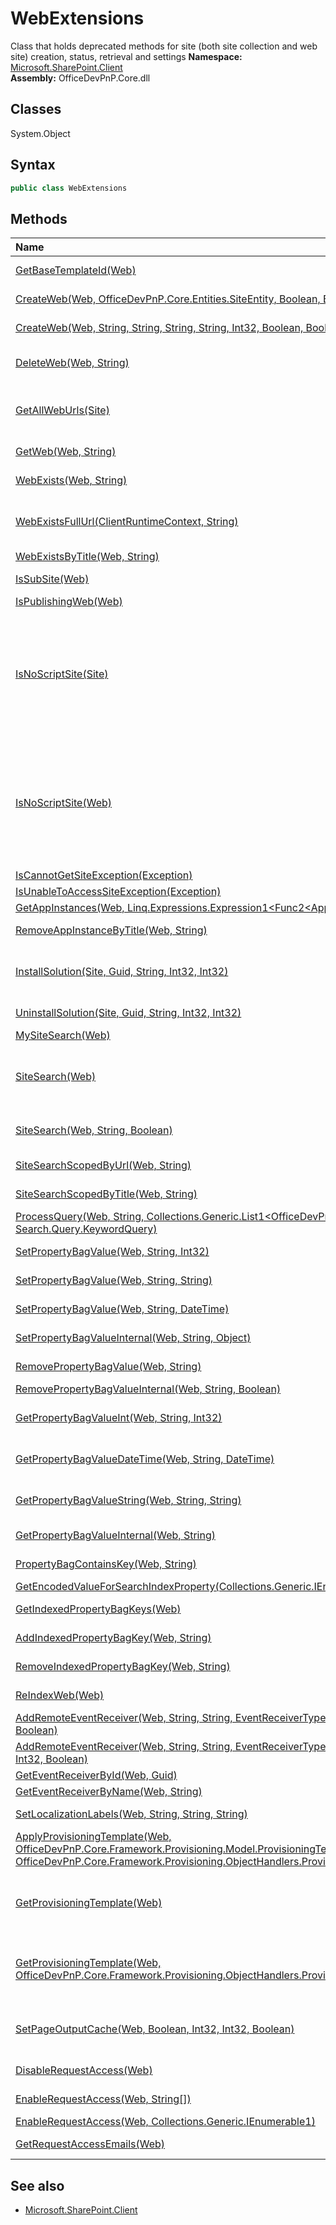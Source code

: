 # WebExtensions
Class that holds deprecated methods for site (both site collection and web site) creation, status, retrieval and settings
**Namespace:** [Microsoft.SharePoint.Client](Microsoft.SharePoint.Client.md)  
**Assembly:** OfficeDevPnP.Core.dll  
## Classes
System.Object  
## Syntax
```C#
public class WebExtensions
```
## Methods
|**Name**|**Description**|
|:-----|:-----|
| [GetBaseTemplateId(Web)](WebExtensionsGetBaseTemplateIdWeb.md) | Returns the Base Template ID for the current web
| [CreateWeb(Web, OfficeDevPnP.Core.Entities.SiteEntity, Boolean, Boolean)](WebExtensionsCreateWebWebOfficeDevPnP.Core.Entities.SiteEntityBooleanBoolean.md) | Adds a new child Web (site) to a parent Web.
| [CreateWeb(Web, String, String, String, String, Int32, Boolean, Boolean)](WebExtensionsCreateWebWebStringStringStringStringInt32BooleanBoolean.md) | Adds a new child Web (site) to a parent Web.
| [DeleteWeb(Web, String)](WebExtensionsDeleteWebWebString.md) | Deletes the child website with the specified leaf URL, from a parent Web, if it exists.
| [GetAllWebUrls(Site)](WebExtensionsGetAllWebUrlsSite.md) | Gets the collection of the URLs of all Web sites that are contained within the site collection, including the top-level site and its subsites.
| [GetWeb(Web, String)](WebExtensionsGetWebWebString.md) | Returns the child Web site with the specified leaf URL.
| [WebExists(Web, String)](WebExtensionsWebExistsWebString.md) | Determines if a child Web site with the specified leaf URL exists.
| [WebExistsFullUrl(ClientRuntimeContext, String)](WebExtensionsWebExistsFullUrlClientRuntimeContextString.md) | Determines if a Web (site) exists at the specified full URL, either accessible or that returns an access error.
| [WebExistsByTitle(Web, String)](WebExtensionsWebExistsByTitleWebString.md) | Determines if a web exists by title.
| [IsSubSite(Web)](WebExtensionsIsSubSiteWeb.md) | Checks if the current web is a sub site or not
| [IsPublishingWeb(Web)](WebExtensionsIsPublishingWebWeb.md) | 
| [IsNoScriptSite(Site)](WebExtensionsIsNoScriptSiteSite.md) | Detects if the site in question has no script enabled or not. Detection is done by verifying if the AddAndCustomizePages permission is missing. See https://support.office.com/en-us/article/Turn-scripting-capabilities-on-or-off-1f2c515f-5d7e-448a-9fd7-835da935584f for the effects of NoScript
| [IsNoScriptSite(Web)](WebExtensionsIsNoScriptSiteWeb.md) | Detects if the site in question has no script enabled or not. Detection is done by verifying if the AddAndCustomizePages permission is missing. See https://support.office.com/en-us/article/Turn-scripting-capabilities-on-or-off-1f2c515f-5d7e-448a-9fd7-835da935584f for the effects of NoScript
| [IsCannotGetSiteException(Exception)](WebExtensionsIsCannotGetSiteExceptionException.md) | 
| [IsUnableToAccessSiteException(Exception)](WebExtensionsIsUnableToAccessSiteExceptionException.md) | 
| [GetAppInstances(Web, Linq.Expressions.Expression1<Func2<AppInstance,Object>>[])](WebExtensionsGetAppInstancesWebLinq.Expressions.Expression1<Func2<AppInstance,Object>>[].md) | 
| [RemoveAppInstanceByTitle(Web, String)](WebExtensionsRemoveAppInstanceByTitleWebString.md) | Removes the app instance with the specified title.
| [InstallSolution(Site, Guid, String, Int32, Int32)](WebExtensionsInstallSolutionSiteGuidStringInt32Int32.md) | Uploads and installs a sandbox solution package (.WSP) file, replacing existing solution if necessary.
| [UninstallSolution(Site, Guid, String, Int32, Int32)](WebExtensionsUninstallSolutionSiteGuidStringInt32Int32.md) | Uninstalls a sandbox solution package (.WSP) file
| [MySiteSearch(Web)](WebExtensionsMySiteSearchWeb.md) | Returns all my site site collections
| [SiteSearch(Web)](WebExtensionsSiteSearchWeb.md) | Returns all site collections that are indexed. In MT the search center, mysite host and contenttype hub are defined as non indexable by default and thus are not returned
| [SiteSearch(Web, String, Boolean)](WebExtensionsSiteSearchWebStringBoolean.md) | Returns the site collections that comply with the passed keyword query
| [SiteSearchScopedByUrl(Web, String)](WebExtensionsSiteSearchScopedByUrlWebString.md) | Returns all site collection that start with the provided URL
| [SiteSearchScopedByTitle(Web, String)](WebExtensionsSiteSearchScopedByTitleWebString.md) | Returns all site collection that match with the provided title
| [ProcessQuery(Web, String, Collections.Generic.List1<OfficeDevPnP.Core.Entities.SiteEntity>, Search.Query.KeywordQuery)](WebExtensionsProcessQueryWebStringCollections.Generic.List1<OfficeDevPnP.Core.Entities.SiteEntity>Search.Query.KeywordQuery.md) | 
| [SetPropertyBagValue(Web, String, Int32)](WebExtensionsSetPropertyBagValueWebStringInt32.md) | Sets a key/value pair in the web property bag
| [SetPropertyBagValue(Web, String, String)](WebExtensionsSetPropertyBagValueWebStringString.md) | Sets a key/value pair in the web property bag
| [SetPropertyBagValue(Web, String, DateTime)](WebExtensionsSetPropertyBagValueWebStringDateTime.md) | Sets a key/value pair in the web property bag
| [SetPropertyBagValueInternal(Web, String, Object)](WebExtensionsSetPropertyBagValueInternalWebStringObject.md) | Sets a key/value pair in the web property bag
| [RemovePropertyBagValue(Web, String)](WebExtensionsRemovePropertyBagValueWebString.md) | Removes a property bag value from the property bag
| [RemovePropertyBagValueInternal(Web, String, Boolean)](WebExtensionsRemovePropertyBagValueInternalWebStringBoolean.md) | Removes a property bag value
| [GetPropertyBagValueInt(Web, String, Int32)](WebExtensionsGetPropertyBagValueIntWebStringInt32.md) | Get int typed property bag value. If does not contain, returns default value.
| [GetPropertyBagValueDateTime(Web, String, DateTime)](WebExtensionsGetPropertyBagValueDateTimeWebStringDateTime.md) | Get DateTime typed property bag value. If does not contain, returns default value.
| [GetPropertyBagValueString(Web, String, String)](WebExtensionsGetPropertyBagValueStringWebStringString.md) | Get string typed property bag value. If does not contain, returns given default value.
| [GetPropertyBagValueInternal(Web, String)](WebExtensionsGetPropertyBagValueInternalWebString.md) | Type independent implementation of the property getter.
| [PropertyBagContainsKey(Web, String)](WebExtensionsPropertyBagContainsKeyWebString.md) | Checks if the given property bag entry exists
| [GetEncodedValueForSearchIndexProperty(Collections.Generic.IEnumerable1<String>)](WebExtensionsGetEncodedValueForSearchIndexPropertyCollections.Generic.IEnumerable1<String>.md) | 
| [GetIndexedPropertyBagKeys(Web)](WebExtensionsGetIndexedPropertyBagKeysWeb.md) | Returns all keys in the property bag that have been marked for indexing
| [AddIndexedPropertyBagKey(Web, String)](WebExtensionsAddIndexedPropertyBagKeyWebString.md) | Marks a property bag key for indexing
| [RemoveIndexedPropertyBagKey(Web, String)](WebExtensionsRemoveIndexedPropertyBagKeyWebString.md) | Unmarks a property bag key for indexing
| [ReIndexWeb(Web)](WebExtensionsReIndexWebWeb.md) | Queues a web for a full crawl the next incremental/continous crawl
| [AddRemoteEventReceiver(Web, String, String, EventReceiverType, EventReceiverSynchronization, Boolean)](WebExtensionsAddRemoteEventReceiverWebStringStringEventReceiverTypeEventReceiverSynchronizationBoolean.md) | Registers a remote event receiver
| [AddRemoteEventReceiver(Web, String, String, EventReceiverType, EventReceiverSynchronization, Int32, Boolean)](WebExtensionsAddRemoteEventReceiverWebStringStringEventReceiverTypeEventReceiverSynchronizationInt32Boolean.md) | Registers a remote event receiver
| [GetEventReceiverById(Web, Guid)](WebExtensionsGetEventReceiverByIdWebGuid.md) | Returns an event receiver definition
| [GetEventReceiverByName(Web, String)](WebExtensionsGetEventReceiverByNameWebString.md) | Returns an event receiver definition
| [SetLocalizationLabels(Web, String, String, String)](WebExtensionsSetLocalizationLabelsWebStringStringString.md) | Can be used to set translations for different cultures.
| [ApplyProvisioningTemplate(Web, OfficeDevPnP.Core.Framework.Provisioning.Model.ProvisioningTemplate, OfficeDevPnP.Core.Framework.Provisioning.ObjectHandlers.ProvisioningTemplateApplyingInformation)](WebExtensionsApplyProvisioningTemplateWebOfficeDevPnP.Core.Framework.Provisioning.Model.ProvisioningTemplateOfficeDevPnP.Core.Framework.Provisioning.ObjectHandlers.ProvisioningTemplateApplyingInformation.md) | Can be used to apply custom remote provisioning template on top of existing site.
| [GetProvisioningTemplate(Web)](WebExtensionsGetProvisioningTemplateWeb.md) | Can be used to extract custom provisioning template from existing site. The extracted template will be compared with the default base template.
| [GetProvisioningTemplate(Web, OfficeDevPnP.Core.Framework.Provisioning.ObjectHandlers.ProvisioningTemplateCreationInformation)](WebExtensionsGetProvisioningTemplateWebOfficeDevPnP.Core.Framework.Provisioning.ObjectHandlers.ProvisioningTemplateCreationInformation.md) | Can be used to extract custom provisioning template from existing site. The extracted template will be compared with the default base template.
| [SetPageOutputCache(Web, Boolean, Int32, Int32, Boolean)](WebExtensionsSetPageOutputCacheWebBooleanInt32Int32Boolean.md) | Sets output cache on publishing web. The settings can be maintained from UI by visiting url /_layouts/15/sitecachesettings.aspx
| [DisableRequestAccess(Web)](WebExtensionsDisableRequestAccessWeb.md) | Disables the request access on the web.
| [EnableRequestAccess(Web, String[])](WebExtensionsEnableRequestAccessWebString[].md) | Enables request access for the specified e-mail addresses.
| [EnableRequestAccess(Web, Collections.Generic.IEnumerable1<String>)](WebExtensionsEnableRequestAccessWebCollections.Generic.IEnumerable1<String>.md) | 
| [GetRequestAccessEmails(Web)](WebExtensionsGetRequestAccessEmailsWeb.md) | Gets the request access e-mail addresses of the web.
## See also
- [Microsoft.SharePoint.Client](Microsoft.SharePoint.Client.md)
